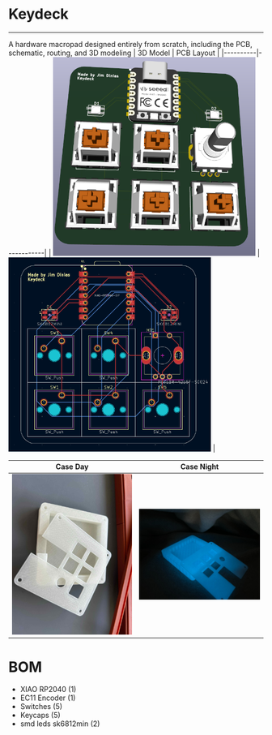 # Keydeck
---
A hardware macropad designed entirely from scratch, including the PCB, schematic, routing, and 3D modeling
| 3D Model | PCB Layout |
|----------|------------|
| <img src="/imgs/3d.png" width="400"/> | <img src="/imgs/pcb.png" width="400"/> |

| Case Day| Case Night|
|---------|------------|
| <img src="/imgs/case1.jpg" width="400"/> | <img src="/imgs/case2.jpg" width="400"/> |



# BOM

- XIAO RP2040 (1) 
- EC11 Encoder (1) 
- Switches (5) 
- Keycaps (5)
- smd leds sk6812min (2) 

